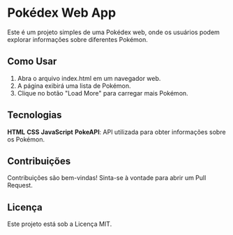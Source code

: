 # Pokédex Web App
Este é um projeto simples de uma Pokédex web, onde os usuários podem explorar informações sobre diferentes Pokémon.

## Como Usar
1. Abra o arquivo index.html em um navegador web.
2. A página exibirá uma lista de Pokémon.
3. Clique no botão "Load More" para carregar mais Pokémon.

## Tecnologias
**HTML**
**CSS**
**JavaScript**
**PokeAPI**: API utilizada para obter informações sobre os Pokémon.

## Contribuições
Contribuições são bem-vindas! Sinta-se à vontade para abrir um Pull Request.

## Licença
Este projeto está sob a Licença MIT.
